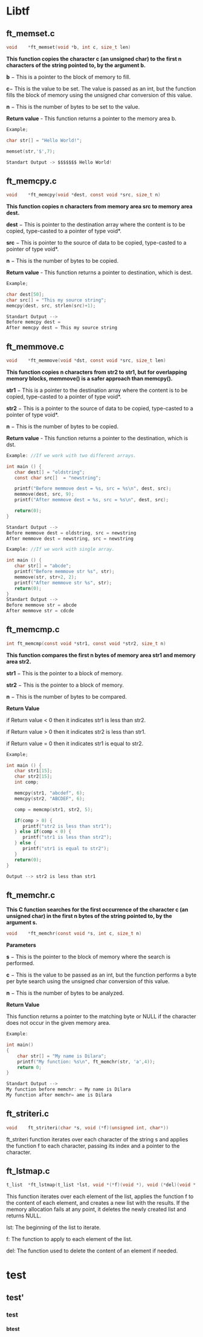 # Libtf

## ft_memset.c
```c
void	*ft_memset(void *b, int c, size_t len)
```

  **This function copies the character c (an unsigned char) to the first n characters of the string pointed to, by the argument b.**
  
  **b** − This is a pointer to the block of memory to fill.
  
  **c**− This is the value to be set. The value is passed as an int, but the function fills the block of memory using the unsigned char conversion of this value.
  
  **n** − This is the number of bytes to be set to the value.
  
  **Return value** - This function returns a pointer to the memory area b.
  ```c
  Example;
  
  char str[] = "Hello World!";
  
  memset(str,'$',7);

Standart Output -> $$$$$$$ Hello World!
``` 
## ft_memcpy.c
```c
void	*ft_memcpy(void *dest, const void *src, size_t n)
```

 **This function copies n characters from memory area src to memory area dest.**
 
 **dest** − This is pointer to the destination array where the content is to be copied, type-casted to a pointer of type void*.
 
 **src** − This is pointer to the source of data to be copied, type-casted to a pointer of type void*.
 
**n** − This is the number of bytes to be copied.

 **Return value** - This function returns a pointer to destination, which is dest.
```c
Example;

char dest[50];
char src[] = "This my source string";
memcpy(dest, src, strlen(src)+1);

Standart Output -->
Before memcpy dest = 
After memcpy dest = This my source string
```
## ft_memmove.c

```c
void	*ft_memmove(void *dst, const void *src, size_t len)
```
**This function  copies n characters from str2 to str1, but for overlapping memory blocks, memmove() is a safer approach than memcpy().**

**str1** − This is a pointer to the destination array where the content is to be copied, type-casted to a pointer of type void*.

**str2** − This is a pointer to the source of data to be copied, type-casted to a pointer of type void*.

**n** − This is the number of bytes to be copied.

**Return value** - This function returns a pointer to the destination, which is dst.
```c
Example: //If we work with two different arrays. 

int main () {
   char dest[] = "oldstring";
   const char src[]  = "newstring";

   printf("Before memmove dest = %s, src = %s\n", dest, src);
   memmove(dest, src, 9);
   printf("After memmove dest = %s, src = %s\n", dest, src);

   return(0);
}

Standart Output -->
Before memmove dest = oldstring, src = newstring
After memmove dest = newstring, src = newstring
```
```c
Example: //If we work with single array. 

int main () {
   char str[] = "abcde";
   printf("Before memmove str %s", str);
   memmove(str, str+2, 2);
   printf("After memmove str %s", str);
   return(0);
}
Standart Output -->
Before memmove str = abcde
After memmove str = cdcde
```
## ft_memcmp.c

```c
int ft_memcmp(const void *str1, const void *str2, size_t n)
```
**This function compares the first n bytes of memory area str1 and memory area str2.**

**str1** − This is the pointer to a block of memory.

**str2** − This is the pointer to a block of memory.

**n** − This is the number of bytes to be compared.

**Return Value**

if Return value < 0 then it indicates str1 is less than str2.

if Return value > 0 then it indicates str2 is less than str1.

if Return value = 0 then it indicates str1 is equal to str2.

```c
Example;

int main () {
   char str1[15];
   char str2[15];
   int comp;

   memcpy(str1, "abcdef", 6);
   memcpy(str2, "ABCDEF", 6);

   comp = memcmp(str1, str2, 5);

   if(comp > 0) {
      printf("str2 is less than str1");
   } else if(comp < 0) {
      printf("str1 is less than str2");
   } else {
      printf("str1 is equal to str2");
   }
   return(0);
}

Output --> str2 is less than str1
```
## ft_memchr.c

**This C function searches for the first occurrence of the character c (an unsigned char) in the first n bytes of the string pointed to, by the argument s.**

```c
void	*ft_memchr(const void *s, int c, size_t n)
```
**Parameters**

**s** − This is the pointer to the block of memory where the search is performed.

**c** − This is the value to be passed as an int, but the function performs a byte per byte search using the unsigned char conversion of this value.

**n** − This is the number of bytes to be analyzed.

**Return Value**

This function returns a pointer to the matching byte or NULL if the character does not occur in the given memory area.

```c
Example:

int main()
{
    char str[] = "My name is Dilara";
    printf("My function: %s\n", ft_memchr(str, 'a',4));
    return 0;
}

Standart Output -->
My function before memchr: = My name is Dilara
My function after memchr= ame is Dilara
```

## ft_striteri.c

```c
void	ft_striteri(char *s, void (*f)(unsigned int, char*))
```
ft_striteri function iterates over each character of the string s and applies the function f to each character, passing its index and a pointer to the character.

## ft_lstmap.c
```c
t_list	*ft_lstmap(t_list *lst, void *(*f)(void *), void (*del)(void *))
```
This function iterates over each element of the list, applies the function 
f to the content of each element, and creates a new list with the results. 
If the memory allocation fails at any point, it deletes the newly created list and returns NULL.

lst: The beginning of the list to iterate.

f: The function to apply to each element of the list.

del: The function used to delete the content of an element if needed.

# test
## test'
### test
#### btest

 
